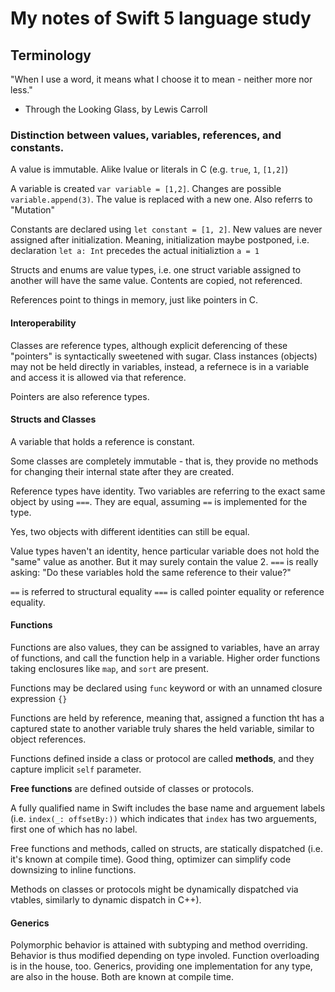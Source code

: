 # My notes of Swift 5 language study
## Terminology

"When I use a word, it means what I choose it to mean - neither more nor less."
- Through the Looking Glass, by Lewis Carroll

### Distinction between values, variables, references, and constants.

A value is immutable. Alike lvalue or literals in C (e.g. `true`, `1`, `[1,2]`)

A variable is created `var variable = [1,2]`. Changes are possible `variable.append(3)`. The value is replaced with a new one. Also referrs to "Mutation"

Constants are declared using `let constant = [1, 2]`. New values are never assigned after initialization. Meaning, initialization maybe postponed, i.e. declaration `let a: Int` precedes the actual initializtion `a = 1`

Structs and enums are value types, i.e. one struct variable assigned to another will have the same value. Contents are copied, not referenced.

References point to things in memory, just like pointers in C.

#### Interoperability
Classes are reference types, although explicit deferencing of these "pointers" is syntactically sweetened with sugar. Class instances (objects) may not be held directly in variables, instead, a refernece is in a variable and access it is allowed via that reference.

Pointers are also reference types.

#### Structs and Classes
A variable that holds a reference is constant. 

Some classes are completely immutable - that is, they provide no methods for changing their internal state after they are created. 

Reference types have identity. Two variables are referring to the exact same object by using `===`. They are equal, assuming `==` is implemented for the type. 

Yes, two objects with different identities can still be equal.

Value types haven't an identity, hence particular variable does not hold the "same" value as another. But it may surely contain the value 2. 
`===` is really asking: "Do these variables hold the same reference to their value?"

`==` is referred to structural equality
`===` is called pointer equality or reference equality.

#### Functions

Functions are also values, they can be assigned to variables, have an array of functions, and call the function help in a variable. Higher order functions taking enclosures like `map`, and `sort` are present.

Functions may be declared using `func` keyword or with an unnamed closure expression `{}`

Functions are held by reference, meaning that, assigned a function tht has a captured state to another variable truly shares the held variable, similar to object references.

Functions defined inside a class or protocol are called **methods**, and they capture implicit `self` parameter. 

**Free functions** are defined outside of classes or protocols.

A fully qualified name in Swift includes the base name and arguement labels (i.e. `index(_: offsetBy:))` which indicates that `index` has two arguements, first one of which has no label.

Free functions and methods, called on structs, are statically dispatched (i.e. it's known at compile time). Good thing, optimizer can simplify code downsizing to inline functions.

Methods on classes or protocols might be dynamically dispatched via vtables, similarly to dynamic dispatch in C++).

#### Generics

Polymorphic behavior is attained with subtyping and method overriding. Behavior is thus modified depending on type involed. Function overloading is in the house, too. Generics, providing one implementation for any type, are also in the house. Both are known at compile time.